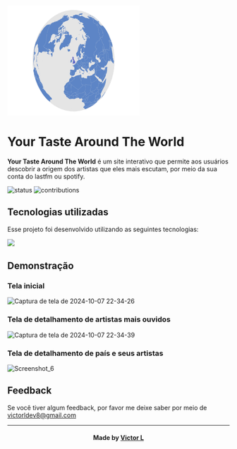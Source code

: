 
<img style='width:300px; height:250px;' src='https://github.com/vlopess/Your-Taste-Around-The-World/blob/master/src/assets/globe.png'></img>
<h1 align="left"><b>Your Taste Around The World</b></h1>

**Your Taste Around The World** é um site interativo que permite aos usuários descobrir a origem dos artistas que eles mais escutam, por meio da sua conta do lastfm ou spotify.

![status](https://img.shields.io/badge/status-desenvolvimento-brightgreen.svg?style=flat)
![contributions](https://img.shields.io/badge/contributions-welcome-brightgreen.svg?style=flat)



## Tecnologias utilizadas
Esse projeto foi desenvolvido utilizando as seguintes tecnologias:

![](https://skillicons.dev/icons?i=react,vite,idea)

## Demonstração

### Tela inicial
![Captura de tela de 2024-10-07 22-34-26](https://github.com/user-attachments/assets/14310e6b-7d0d-4549-a91e-6f5c19926c3a)

### Tela de detalhamento de artistas mais ouvidos
![Captura de tela de 2024-10-07 22-34-39](https://github.com/user-attachments/assets/b9628f27-40df-4435-bd3f-1f723709aab9)

### Tela de detalhamento de país e seus artistas
![Screenshot_6](https://github.com/user-attachments/assets/46ba33cf-3294-498c-a5be-6b68755dd5fe)



## Feedback

Se você tiver algum feedback, por favor me deixe saber por meio de victorldev8@gmail.com

---
<h4 align="center">
    Made by <a href="github.com/vlopess" target="_blank">Victor L</a>
</h4>
